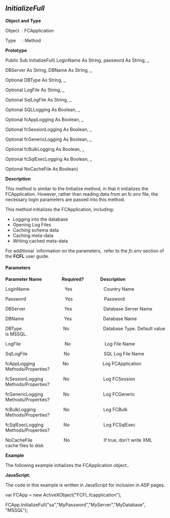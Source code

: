 _InitializeFull_
----------------

**Object and Type**

Object  : FCApplication

Type     : Method

**Prototype**

Public Sub InitializeFull( LoginName As String, password As String, _

DBServer As String, DBName As String, _

Optional DBType As String, _

Optional LogFile As String, _

Optional SqlLogFile As String, _

Optional SQLLogging As Boolean, _

Optional fcAppLogging As Boolean, _

Optional fcSessionLogging As Boolean, _

Optional fcGenericLogging As Boolean, _

Optional fcBulkLogging As Boolean, _

Optional fcSqlExecLogging As Boolean, _

Optional NoCacheFile As Boolean)

**Description**

This method is similar to the Initialize method, in that it initializes the FCApplication. However, rather than reading data from an fc.env file, the necessary login parameters are passed into this method.

This method initializes the FCApplication, including:

*  Logging into the database
*  Opening Log Files
*  Caching schema data
*  Caching meta-data
*  Writing cached meta-data

For additional  information on the parameters,  refer to the _fc.env_ section of the **FCFL** user guide.

#### Parameters
**Parameter Name**                **Required?**             **Description**

LoginName                            Yes                         Country Name

Password                               Yes                         Password

DBServer                               Yes                         Database Server Name

DBName                                Yes                         Database Name

DBType                                 No                           Database Type. Default value is MSSQL.

LogFile                                   No                           Log File Name

SqlLogFile                             No                           SQL Log File Name

fcAppLogging                      No                           Log FCApplication Methods/Properties?

fcSessionLogging                No                           Log FCSession Methods/Properties?

fcGenericLogging                No                           Log FCGeneric Methods/Properties?

fcBulkLogging                      No                           Log FCBulk Methods/Properties?

fcSqlExecLogging                No                           Log FCSqlExec Methods/Properties?

NoCacheFile                         No                           If true, don't write XML cache files to disk

**Example**

The following example initializes the FCApplication object..

**JavaScript:**

The code in this example is written in JavaScript for inclusion in ASP pages.

var FCApp = new ActiveXObject("FCFL.fcapplication");

FCApp.InitializeFull("sa","MyPassword","MyServer","MyDatabase", "MSSQL");